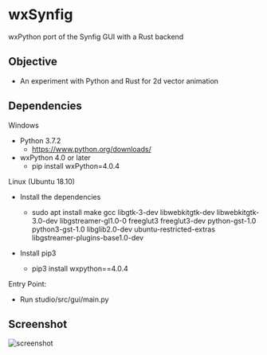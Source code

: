 wxSynfig
====================
wxPython port of the Synfig GUI with a Rust backend

Objective
--------------------
- An experiment with Python and Rust for 2d vector animation



Dependencies
--------------
Windows
- Python 3.7.2
   - https://www.python.org/downloads/
- wxPython 4.0 or later
   - pip install wxPython=4.0.4

Linux (Ubuntu 18.10)
- Install the dependencies
    - sudo apt install make gcc libgtk-3-dev libwebkitgtk-dev libwebkitgtk-3.0-dev libgstreamer-gl1.0-0 freeglut3 freeglut3-dev python-gst-1.0 python3-gst-1.0 libglib2.0-dev ubuntu-restricted-extras libgstreamer-plugins-base1.0-dev
    
- Install pip3
    - pip3 install wxpython==4.0.4
    

Entry Point:
- Run studio/src/gui/main.py

Screenshot
-----------
![screenshot](https://github.com/eshikafe/wxSynfig/blob/master/studio/images/wxSynfig_py3.PNG)
